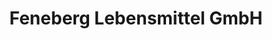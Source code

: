 ---
title: "Feneberg Lebensmittel GmbH"
url: /immenstadt-i-allgaeu/feneberg-lebensmittel-gmbh/
shop: Supermarkt
---